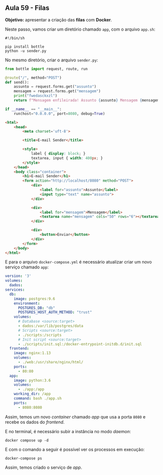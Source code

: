 ## Aula 59 - Filas

**Objetivo:** apresentar a criação das **filas** com **Docker**.

Neste passo, vamos criar um diretório chamado `app`, com o arquivo `app.sh`:

```shell
#!/bin/sh

pip install bottle
python -u sender.py
```

No mesmo diretório, criar o arquivo `sender.py`:

```python
from bottle import request, route, run

@route("/", method="POST")
def send():
    assunto = request.forms.get("assunto")
    mensagem = request.forms.get("mensagem")
    print("fwedasckxzl")
    return f"Mensagem enfileirada! Assunto {assunto} Mensagem {mensagem}"

if __name__ == "__main__":
    run(host="0.0.0.0", port=8080, debug=True)
``` 



```html
<html>
    <head>
        <meta charset='uft-8'>

        <title>E-mail Sender</title>

        <style>
            label { display: block; }
            textarea, input { width: 400px; }
        </style>
    </head>
    <body class="container">
        <h1>E-mail Sender</h1>
        <form action="http://localhost/8080" method="POST">
            <div>
                <label for="assunto">Assunto</label>
                <input type="text" name="assunto">
            </div>

            <div>
                <label for="mensagem">Mensagem</label>
                <textarea name="mensagem" cols="50" rows="6"></textarea>
            </div>

            <div>
                <button>Enviar</button>
            </div>
        </form>
    </body>
</html>
```

E para o arquivo `docker-compose.yml` é necessário atualizar criar um novo serviço chamado `app`:

```yml
version: '3'
volumes:
  dados: 
services:
  db:
    image: postgres:9.6
    environment:
      POSTGRES_DB: "db"
      POSTGRES_HOST_AUTH_METHOD: "trust"
    volumes:
      # Database <source:target>
      - dados:/var/lib/postgres/data
      # Scripts <source:target>
      - ./scripts:/scripts
      # Init script <source:target>
      - ./scripts/init.sql:/docker-entrypoint-initdb.d/init.sql
  frontend:
    image: nginx:1.13
    volumes:
      - ./web:/usr/share/nginx/html/
    ports:
      - 80:80
  app:
    image: python:3.6
    volumes:
      - ./app:/app
    working_dir: /app
    command: bash ./app.sh
    ports:
      - 8080:8080
```

Assim, temos um novo *container* chamado *app* que usa a porta `8080` e recebe os dados do *frontend*.

E no terminal, é necessário subir a instância no modo *daemon*:

```shell
docker compose up -d 
```

E com o comando a seguir é possível ver os processos em execução:

```shell
docker-compose ps
```

Assim, temos criado o serviço de *app*.
